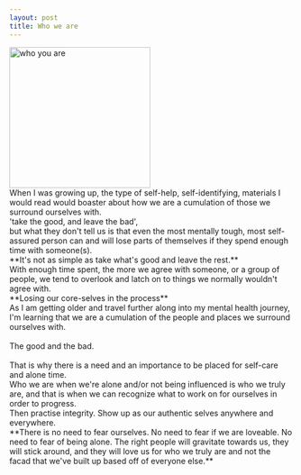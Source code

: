 ```yaml
---
layout: post
title: Who we are
---
```

<img src="https://images.unsplash.com/photo-1617704716344-8d987ac681a4?ixlib=rb-4.0.3&ixid=MnwxMjA3fDB8MHxwaG90by1wYWdlfHx8fGVufDB8fHx8&auto=format&fit=crop&w=1374&q=80" alt="who you are" width="250"/>
<br>
When I was growing up, the type of self-help, self-identifying, materials I would read would boaster about how we are a cumulation of those we surround ourselves with. 
<br>
'take the good, and leave the bad',
<br>
but what they don't tell us is that even the most mentally tough, most self-assured person can and will lose parts of themselves if they spend enough time
with someone(s). 
<br>
**It's not as simple as take what's good and leave the rest.**
<br>
With enough time spent, the more we agree with someone, or a group of people, we tend to overlook and latch on to things we normally wouldn't agree with.
<br>
**Losing our core-selves in the process**
<br>
As I am getting older and travel further along into my mental health journey, I'm learning that we are a cumulation of the people and places we surround ourselves with.
<br>
<br>
The good and the bad.
<br>
<br>
That is why there is a need and an importance to be placed for self-care and alone time.
<br>
Who we are when we're alone and/or not being influenced is who we truly are, and that is when we can recognize what to work on for ourselves in order to progress. 
<br>
Then practise integrity. Show up as our authentic selves anywhere and everywhere.
<br>
**There is no need to fear ourselves. No need to fear if we are loveable. No need to fear of being alone. The right people will gravitate towards us, they
will stick around, and they will love us for who we truly are and not the facad that we've built up based off of everyone else.**
